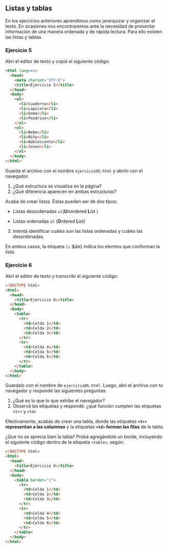 ## Listas y tablas
En los ejercicios anteriores aprendimos como jerarquizar y organizar el texto. En ocasiones nos encontraremos ante la necesidad de presentar información de una manera ordenada y de rápida lectura. Para ello existen las listas y tablas. 

### Ejercicio 5

Abrí el editor de texto y copiá el siguiente código: 

```html linenums="1" hl_lines="7 8 9 10 11 12 13 14 15 16 17 18"
<html lang=es>
  <head>
    <meta charset="UTF-8">
    <title>Ejercicio 5</title>
  </head>
  <body>
    <ul>
      <li>Cuaderno</li>
      <li>Lapicera</li>
      <li>Goma</li>
      <li>Pendrive</li>
    </ul>
    <ol>
      <li>Bebe</li>
      <li>Niño</li>
      <li>Adolescente</li>
      <li>Joven</li>
    </ol>
  </body>
</html>
```

Guarda el archivo con el nombre `ejercicio05.html` y abrilo con el navegador. 

1. ¿Qué estructura se visualiza en la página?
2. ¿Qué diferencia aparecen en ambas estructuras?

Acabá de crear listas. Éstas pueden ser de dos tipos: 

* Listas desordenadas `ul`(**U**nordered **L**ist ) 

* Listas ordenadas `ol` (**O**rdered **L**ist)

3. Intentá identificar cuáles son las listas ordenadas y cuáles las desordenadas. 

En ambos casos, la etiqueta `li` (**Li**st) indica los elemtos que conforman la lista. 

### Ejercicio 6
Abrí el editor de texto y transcribí el siguiente código: 

```html linenums="1" hl_lines="7 8 9 10 11 12 13 14 15 16 17 18"
<!DOCTYPE html>
<html>
  <head>
    <title>Ejercicio 8</title>
  </head>
  <body>
    <table>
      <tr>
        <td>Celda 1</td>
        <td>Celda 2</td>
        <td>Celda 3</td>
      </tr>
      <tr>
        <td>Celda 4</td>
        <td>Celda 5</td>
        <td>Celda 6</td>
      </tr>
    </table>
  </body>
</html>
```

Guardalo con el nombre de `ejercicio06.html`. Luego, abrí el archivo con tu navegador y respondé las siguientes preguntas: 

1. ¿Qué es lo que lo que exhibe el navegador? 
2. Observá las etiquetas y respondé: ¿qué función cumplen las etiquetas `<tr>` y `<td>`

Efectivamente, acabás de crear una tabla, donde las etiquetas **`<tr>` representan a las columnas** y la etiquetas **`<td>` forman las filas** de la tabla. 

¿Que no se aprecia bien la tabla? Probá agregándole un borde, incluyendo el siguiente código dentro de la etiqueta `<table>`, según: 

```html linenums="1" hl_lines="7"
<!DOCTYPE html>
<html>
  <head>
    <title>Ejercicio 8</title>
  </head>
  <body>
    <table border="1">
      <tr>
        <td>Celda 1</td>
        <td>Celda 2</td>
        <td>Celda 3</td>
      </tr>
      <tr>
        <td>Celda 4</td>
        <td>Celda 5</td>
        <td>Celda 6</td>
      </tr>
    </table>
  </body>
</html>
```